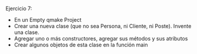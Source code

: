 Ejercicio 7:
* En un Empty qmake Project
* Crear una nueva clase (que no sea Persona, ni Cliente, ni Poste). Invente una clase.
* Agregar uno o más constructores, agregar sus métodos y sus atributos
* Crear algunos objetos de esta clase en la función main
